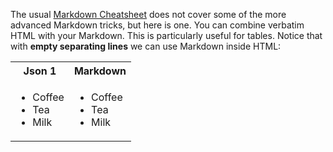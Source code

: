 

The usual [Markdown Cheatsheet](https://github.com/adam-p/markdown-here/wiki/Markdown-Cheatsheet)
does not cover some of the more advanced Markdown tricks, but here
is one. You can combine verbatim HTML with your Markdown. 
This is particularly useful for tables.
Notice that with **empty separating lines** we can use Markdown inside HTML:

<table>
<tr>
<th>Json 1</th>
<th>Markdown</th>
</tr>
<tr>
<td>

<ul>
  <li>Coffee</li>
  <li>Tea</li>
  <li>Milk</li>
</ul>  

</td>
<td>

- Coffee
- Tea
- Milk



</td>
</tr>
</table>
